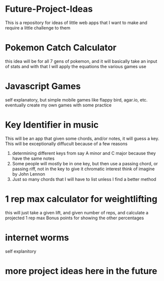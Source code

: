 # Future-Project-Ideas
This is a repository for ideas of little web apps that I want to make and require a little challenge to them 

# Pokemon Catch Calculator 
this idea will be for all 7 gens of pokemon, and it will basically take an input of stats and with that I will
apply the equations the various games use 

# Javascript Games
self explanatory, but simple mobile games like flappy bird, agar.io, etc.
eventually create my own games with some practice

# Key Identifier in music
This will be an app that given some chords, and/or notes, it will guess a key. 
This will be exceptionally diffucult because of a few reasons
1. determining different keys from say A minor and C major because they have the same notes
2. Some people will mostly be in one key, but then use a passing chord, or passing riff, not in the key to give it chromatic interest 
think of imagine by John Lennon
3. Just so many chords that I will have to list unless I find a better method 

# 1 rep max calculator for weightlifting
this will just take a given lift, and given number of reps, and calculate a projected 1 rep max
Bonus points for showing the other percentages

# internet worms
self explanitory 

#  more project ideas here in the future
